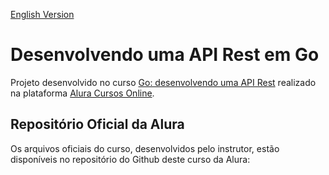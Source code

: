 [English Version](README.EN.md)

# Desenvolvendo uma API Rest em Go

Projeto desenvolvido no curso [Go: desenvolvendo uma API Rest](https://cursos.alura.com.br/course/go-desenvolvendo-api-rest) realizado na plataforma [Alura Cursos Online](https://alura.com.br/).

## Repositório Oficial da Alura

Os arquivos oficiais do curso, desenvolvidos pelo instrutor, estão disponíveis no repositório do Github deste curso da Alura:

[]()